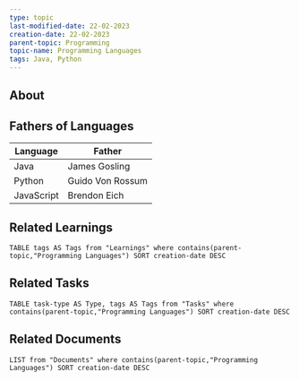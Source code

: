 ```yaml
---
type: topic
last-modified-date: 22-02-2023
creation-date: 22-02-2023
parent-topic: Programming
topic-name: Programming Languages
tags: Java, Python
---
```


## About

## Fathers of Languages
Language | Father 
-- |--
Java | James Gosling
Python | Guido Von Rossum
JavaScript | Brendon Eich


## Related Learnings
```dataview
TABLE tags AS Tags from "Learnings" where contains(parent-topic,"Programming Languages") SORT creation-date DESC
```


## Related Tasks
```dataview
TABLE task-type AS Type, tags AS Tags from "Tasks" where contains(parent-topic,"Programming Languages") SORT creation-date DESC
```

## Related Documents
```dataview
LIST from "Documents" where contains(parent-topic,"Programming Languages") SORT creation-date DESC
```

